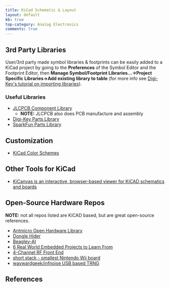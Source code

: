 ```yaml
---
title: KiCad Schematic & Layout
layout: default
kb: true
top-category: Analog Electronics
comments: true
---
```


## 3rd Party Libraries

User/3rd party made symbol libraries & footprints can be easily added to a KiCad project by going to the **Preferences** of the Symbol Editor and the Footprint Editor, then **Manage Symbol/Footprint Libraries...->Project Specific Libraries->Add existing library to table** (for more info see [Digi-Key's tutorial on importing libraries](https://forum.digikey.com/t/importing-the-digi-key-kicad-library-into-kicad-5-0-0/4075)).

### Useful Libraries

* [JLCPCB Component Library](https://jlcpcb.com/parts/all-electronic-components)
  + **NOTE:** JLCPCB also does PCB manufacture and assembly
* [Digi-Key Parts Library](https://github.com/Digi-Key/digikey-kicad-library)
* [SparkFun Parts Library](https://github.com/sparkfun/SparkFun-KiCad-Libraries)


## Customization

* [KiCad Color Schemes](https://github.com/pointhi/kicad-color-schemes)

## Other Tools for KiCad

* [KiCanvas is an interactive, browser-based viewer for KiCAD schematics and boards](https://kicanvas.org/)

## Open-Source Hardware Repos

**NOTE:** not all repos listed are KiCAD based, but are great open-source references.

* [Antmicro Open Hardware Library](https://openhardware.antmicro.com/)
* [Dongle Hider](https://github.com/LeoDJ/FW-EC-DongleHiderPlus)
* [Beagley-AI](https://openbeagle.org/beagley-ai/beagley-ai)
* [6 Real World Embedded Projects to Learn From](https://rosmianto.com/6-real-world-embedded-projects-to-learn-from-warning-not-for-beginners.html)
* [4-Channel RF Front End](https://github.com/JohnnyGOX17/4ch-RF-FE)
* [short stack - smallest Nintendo Wii board](https://github.com/loopj/short-stack)
* [waywardgeek/infnoise USB based TRNG](https://github.com/waywardgeek/infnoise)

## References

